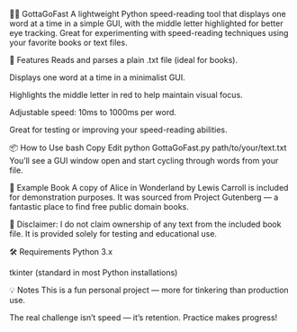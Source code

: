 
🏃‍♂️ GottaGoFast
A lightweight Python speed-reading tool that displays one word at a time in a simple GUI, with the middle letter highlighted for better eye tracking. Great for experimenting with speed-reading techniques using your favorite books or text files.

🚀 Features
Reads and parses a plain .txt file (ideal for books).

Displays one word at a time in a minimalist GUI.

Highlights the middle letter in red to help maintain visual focus.

Adjustable speed: 10ms to 1000ms per word.

Great for testing or improving your speed-reading abilities.

📦 How to Use
bash
Copy
Edit
python GottaGoFast.py path/to/your/text.txt
You’ll see a GUI window open and start cycling through words from your file.

📘 Example Book
A copy of Alice in Wonderland by Lewis Carroll is included for demonstration purposes. It was sourced from Project Gutenberg — a fantastic place to find free public domain books.

📌 Disclaimer: I do not claim ownership of any text from the included book file. It is provided solely for testing and educational use.

🛠️ Requirements
Python 3.x

tkinter (standard in most Python installations)

💡 Notes
This is a fun personal project — more for tinkering than production use.

The real challenge isn’t speed — it’s retention. Practice makes progress!
